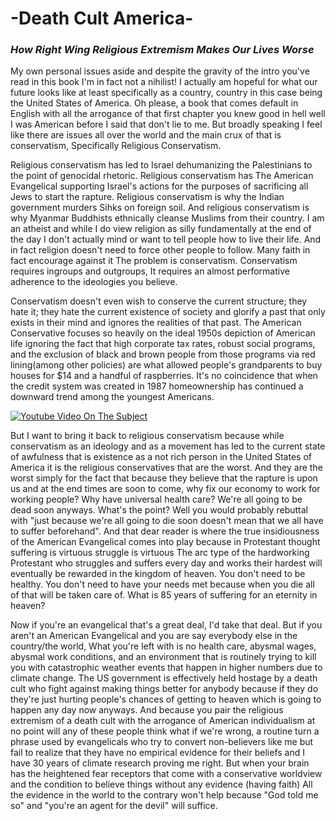 # -Death Cult America-

### *How Right Wing Religious Extremism Makes Our Lives Worse*

My own personal issues aside and despite the gravity of the intro you've read in this book I'm in fact not a nihilist! I actually am hopeful for what our future looks like at least specifically as a country, country in this case being the United States of America. Oh please, a book that comes default in English with all the arrogance of that first chapter you knew good in hell well I was American before I said that don't lie to me. But broadly speaking I feel like there are issues all over the world and the main crux of that is conservatism, Specifically Religious Conservatism.

Religious conservatism has led to Israel dehumanizing the Palestinians to the point of genocidal rhetoric. Religious conservatism has The American Evangelical supporting Israel's actions for the purposes of sacrificing all Jews to start the rapture. Religious conservatism is why the Indian government murders Sihks on foreign soil. And religious conservatism is why Myanmar Buddhists ethnically cleanse Muslims from their country. I am an atheist and while I do view religion as silly fundamentally at the end of the day I don't actually mind or want to tell people how to live their life. And in fact religion doesn't need to force other people to follow. Many faith in fact encourage against it The problem is conservatism. Conservatism requires ingroups and outgroups, It requires an almost performative adherence to the ideologies you believe. 

Conservatism doesn't even wish to conserve the current structure; they hate it; they hate the current existence of society and glorify a past that only exists in their mind and ignores the realities of that past. The American Conservative focuses so heavily on the ideal 1950s depiction of American life ignoring the fact that high corporate tax rates, robust social programs, and the exclusion of black and brown people from those programs via red lining(among other policies) are what allowed people's grandparents to buy houses for $14 and a handful of raspberries. It's no coincidence that when the credit system was created in 1987 homeownership has continued a downward trend among the youngest Americans.

[![Youtube Video On The Subject](https://img.youtube.com/vi/qgmgfQWMang/0.jpg)](https://www.youtube.com/watch?v=qgmgfQWMang)

 But I want to bring it back to religious conservatism because while conservatism as an ideology and as a movement has led to the current state of awfulness that is existence as a not rich person in the United States of America it is the religious conservatives that are the worst. And they are the worst simply for the fact that because they believe that the rapture is upon us and at the end times are soon to come, why fix our economy to work for working people? Why have universal health care? We're all going to be dead soon anyways. What's the point? Well you would probably rebuttal with "just because we're all going to die soon doesn't mean that we all have to suffer beforehand". And that dear reader is where the true insidiousness of the American Evangelical comes into play because in Protestant thought suffering is virtuous struggle is virtuous The arc type of the hardworking Protestant who struggles and suffers every day and works their hardest will eventually be rewarded in the kingdom of heaven. You don't need to be healthy. You don't need to have your needs met because when you die all of that will be taken care of. What is 85 years of suffering for an eternity in heaven?

Now if you're an evangelical that's a great deal, I'd take that deal. But if you aren't an American Evangelical and you are say everybody else in the country/the world, What you're left with is no health care, abysmal wages, abysmal work conditions, and an environment that is routinely trying to kill you with catastrophic weather events that happen in higher numbers due to climate change. The US government is effectively held hostage by a death cult who fight against making things better for anybody because if they do they're just hurting people's chances of getting to heaven which is going to happen any day now anyways. And because you pair the religious extremism of a death cult with the arrogance of American individualism at no point will any of these people think what if we're wrong, a routine turn a phrase used by evangelicals who try to convert non-believers like me but fail to realize that they have no empirical evidence for their beliefs and I have 30 years of climate research proving me right. But when your brain has the heightened fear receptors that come with a conservative worldview and the condition to believe things without any evidence (having faith) All the evidence in the world to the contrary won't help because "God told me so" and "you're an agent for the devil" will suffice.

